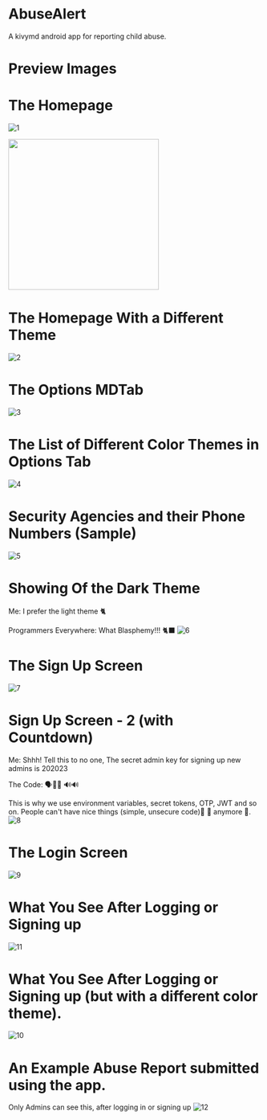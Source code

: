# AbuseAlert
A kivymd android app for reporting child abuse.

# Preview Images 


# The Homepage 
![1]( =300x)

<img src = "https://github.com/mosesab/AbuseAlert/assets/87482913/eec40228-2a8a-4747-9451-c279e590f7d5" height = "300">   

# The Homepage With a Different Theme
![2](https://github.com/mosesab/AbuseAlert/assets/87482913/588bfeec-b8db-49ca-81c7-09e373c4344e)

# The Options MDTab
![3](https://github.com/mosesab/AbuseAlert/assets/87482913/4298c414-6ad7-4edf-8f38-f0ede0096f41)

# The List of Different Color Themes in Options Tab
![4](https://github.com/mosesab/AbuseAlert/assets/87482913/65c895b2-ce49-43a5-be83-707cf8cf7023)

# Security Agencies and their Phone Numbers (Sample)
![5](https://github.com/mosesab/AbuseAlert/assets/87482913/dfa55190-6d1c-4eee-9a20-b960d4dc150b)

# Showing Of the Dark Theme 
Me: I prefer the light theme 🐈

Programmers Everywhere: What Blasphemy!!! 🐈‍⬛
![6](https://github.com/mosesab/AbuseAlert/assets/87482913/5dae6ae1-847b-4815-b633-7dc959cb1317)

# The Sign Up Screen 
![7](https://github.com/mosesab/AbuseAlert/assets/87482913/fec10c95-d8db-48d6-ad24-e29f1b43ce64)

# Sign Up Screen - 2 (with Countdown)
Me: Shhh! Tell this to no one, The secret admin key for signing up new admins is 202023

The Code: 🗣️📢📢 🔊🔊

This is why we use environment variables, secret tokens, OTP, JWT and so on. 
People can't have nice things (simple, unsecure code)🥻 👗 anymore 🫠.
![8](https://github.com/mosesab/AbuseAlert/assets/87482913/9bbec038-1968-4c19-847e-b2f602588016)

# The Login Screen 
![9](https://github.com/mosesab/AbuseAlert/assets/87482913/c0fc8147-734d-4aba-8a27-24681e86c1bc)

# What You See After Logging or Signing up
![11](https://github.com/mosesab/AbuseAlert/assets/87482913/bfbf9fd6-d17c-4591-afcf-6adf65e765aa)

# What You See After Logging or Signing up (but with a different color theme).
![10](https://github.com/mosesab/AbuseAlert/assets/87482913/12fa697a-3e4a-4d0e-9f50-aa516c0c6f6c)

# An Example Abuse Report submitted using the app. 
Only Admins can see this, after logging in or signing up
![12](https://github.com/mosesab/AbuseAlert/assets/87482913/9853f33d-25be-433f-b5d3-780b513fa7eb)

